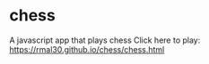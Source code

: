 # chess
A javascript app that plays chess
Click here to play: https://rmal30.github.io/chess/chess.html
